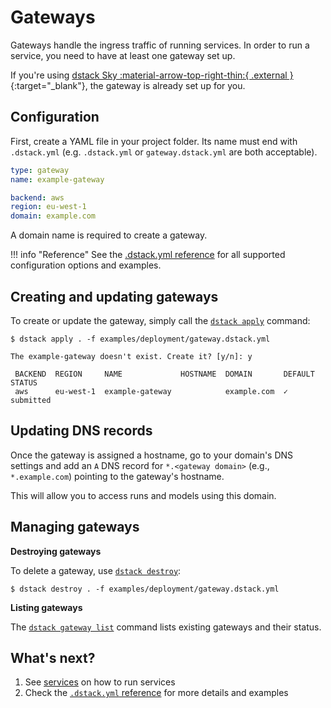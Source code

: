 # Gateways

Gateways handle the ingress traffic of running services. In order to run a service, you need to have at least one
gateway set up.

If you're using [dstack Sky :material-arrow-top-right-thin:{ .external }](https://sky.dstack.ai){:target="_blank"},
the gateway is already set up for you.

## Configuration

First, create a YAML file in your project folder. Its name must end with `.dstack.yml` (e.g. `.dstack.yml` or `gateway.dstack.yml`
are both acceptable).

<div editor-title="gateway.dstack.yml"> 

```yaml
type: gateway
name: example-gateway

backend: aws
region: eu-west-1
domain: example.com
```

</div>

A domain name is required to create a gateway.

!!! info "Reference"
    See the [.dstack.yml reference](../reference/dstack.yml/gateway.md)
    for all supported configuration options and examples.

## Creating and updating gateways

To create or update the gateway, simply call the [`dstack apply`](../reference/cli/index.md#dstack-apply) command:

<div class="termy">

```shell
$ dstack apply . -f examples/deployment/gateway.dstack.yml

The example-gateway doesn't exist. Create it? [y/n]: y

 BACKEND  REGION     NAME             HOSTNAME  DOMAIN       DEFAULT  STATUS
 aws      eu-west-1  example-gateway            example.com  ✓        submitted

```

</div>

## Updating DNS records

Once the gateway is assigned a hostname, go to your domain's DNS settings
and add an `A` DNS record for `*.<gateway domain>` (e.g., `*.example.com`) pointing to the gateway's hostname.

This will allow you to access runs and models using this domain.

## Managing gateways

**Destroying gateways**

To delete a gateway, use [`dstack destroy`](../reference/cli/index.md#dstack-destroy):

<div class="termy">

```shell
$ dstack destroy . -f examples/deployment/gateway.dstack.yml
```

</div>

**Listing gateways**

The [`dstack gateway list`](../reference/cli/index.md#dstack-gateway-list) command lists existing gateways and their status.

[//]: # (TODO: Ellaborate on default`)

[//]: # (TODO: ## Accessing endpoints)

## What's next?

1. See [services](services.md) on how to run services
2. Check the [`.dstack.yml` reference](../reference/dstack.yml/gateway.md) for more details and examples